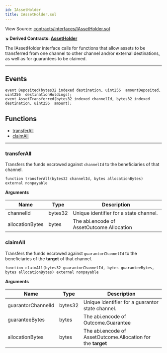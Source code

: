 ```yaml
---
id: IAssetHolder
title: IAssetHolder.sol
---
```


View Source: [contracts/interfaces/IAssetHolder.sol](https://github.com/statechannels/monorepo/tree/master/packages/nitro-protocol/contracts/interfaces/IAssetHolder.sol)

**↘ Derived Contracts: [AssetHolder](AssetHolder.md)**

The IAssetHolder interface calls for functions that allow assets to be transferred from one channel to other channel and/or external destinations, as well as for guarantees to be claimed.

---

## Events

```solidity
event Deposited(bytes32 indexed destination, uint256  amountDeposited, uint256  destinationHoldings);
event AssetTransferred(bytes32 indexed channelId, bytes32 indexed destination, uint256  amount);
```

## Functions

- [transferAll](#transferall)
- [claimAll](#claimall)

---

### transferAll

Transfers the funds escrowed against `channelId` to the beneficiaries of that channel.

```solidity
function transferAll(bytes32 channelId, bytes allocationBytes) external nonpayable
```

**Arguments**

| Name        | Type           | Description  |
| ------------- |------------- | -----|
| channelId | bytes32 | Unique identifier for a state channel. | 
| allocationBytes | bytes | The abi.encode of AssetOutcome.Allocation | 

### claimAll

Transfers the funds escrowed against `guarantorChannelId` to the beneficiaries of the __target__ of that channel.

```solidity
function claimAll(bytes32 guarantorChannelId, bytes guaranteeBytes, bytes allocationBytes) external nonpayable
```

**Arguments**

| Name        | Type           | Description  |
| ------------- |------------- | -----|
| guarantorChannelId | bytes32 | Unique identifier for a guarantor state channel. | 
| guaranteeBytes | bytes | The abi.encode of Outcome.Guarantee | 
| allocationBytes | bytes | The abi.encode of AssetOutcome.Allocation for the __target__ | 

